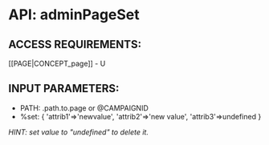 # API: adminPageSet


## ACCESS REQUIREMENTS: ##
[[PAGE|CONCEPT_page]] - U




## INPUT PARAMETERS: ##
  * PATH: .path.to.page or @CAMPAIGNID
  * %set:  { 'attrib1'=>'newvalue', 'attrib2'=>'new value', 'attrib3'=>undefined }

_HINT: set value to "undefined" to delete it._
